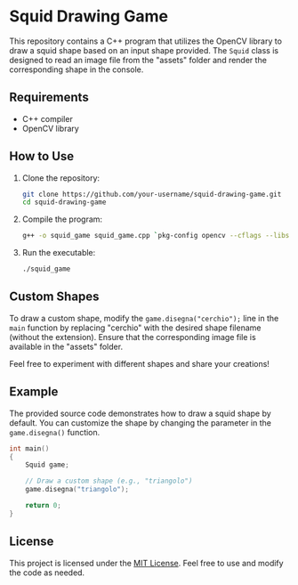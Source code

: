 # Squid Drawing Game

This repository contains a C++ program that utilizes the OpenCV library to draw a squid shape based on an input shape provided. The `Squid` class is designed to read an image file from the "assets" folder and render the corresponding shape in the console.

## Requirements
- C++ compiler
- OpenCV library

## How to Use

1. Clone the repository:
   ```bash
   git clone https://github.com/your-username/squid-drawing-game.git
   cd squid-drawing-game
   ```

2. Compile the program:
   ```bash
   g++ -o squid_game squid_game.cpp `pkg-config opencv --cflags --libs`
   ```

3. Run the executable:
   ```bash
   ./squid_game
   ```

## Custom Shapes

To draw a custom shape, modify the `game.disegna("cerchio");` line in the `main` function by replacing "cerchio" with the desired shape filename (without the extension). Ensure that the corresponding image file is available in the "assets" folder.

Feel free to experiment with different shapes and share your creations!

## Example

The provided source code demonstrates how to draw a squid shape by default. You can customize the shape by changing the parameter in the `game.disegna()` function.

```cpp
int main()
{
    Squid game;

    // Draw a custom shape (e.g., "triangolo")
    game.disegna("triangolo");

    return 0;
}
```

## License

This project is licensed under the [MIT License](LICENSE.txt). Feel free to use and modify the code as needed.
